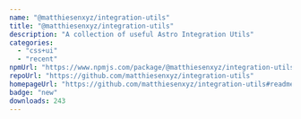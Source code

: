 ```yaml
---
name: "@matthiesenxyz/integration-utils"
title: "@matthiesenxyz/integration-utils"
description: "A collection of useful Astro Integration Utils"
categories:
  - "css+ui"
  - "recent"
npmUrl: "https://www.npmjs.com/package/@matthiesenxyz/integration-utils"
repoUrl: "https://github.com/matthiesenxyz/integration-utils"
homepageUrl: "https://github.com/matthiesenxyz/integration-utils#readme"
badge: "new"
downloads: 243
---
```

